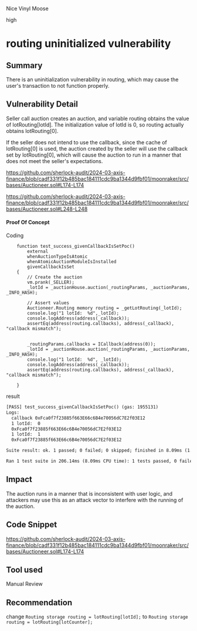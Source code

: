 Nice Vinyl Moose

high

# routing uninitialized vulnerability

## Summary

There is an uninitialization vulnerability in routing, which may cause the user's transaction to not function properly.

## Vulnerability Detail

Seller call auction creates an auction, and variable routing obtains the value of lotRouting[lotId]. The initialization value of lotId is 0, so routing actually obtains lotRouting[0].

If the seller does not intend to use the callback, since the cache of lotRouting[0] is used, the auction created by the seller will use the callback set by lotRouting[0], which will cause the auction to run in a manner that does not meet the seller's expectations.

https://github.com/sherlock-audit/2024-03-axis-finance/blob/cadf331f12b485bac184111cdc9ba1344d9fbf01/moonraker/src/bases/Auctioneer.sol#L174-L174

https://github.com/sherlock-audit/2024-03-axis-finance/blob/cadf331f12b485bac184111cdc9ba1344d9fbf01/moonraker/src/bases/Auctioneer.sol#L248-L248

#### Proof Of Concept

Coding

```solidity
    function test_success_givenCallbackIsSetPoc()
        external
        whenAuctionTypeIsAtomic
        whenAtomicAuctionModuleIsInstalled
        givenCallbackIsSet
    {
        // Create the auction
        vm.prank(_SELLER);
        _lotId = _auctionHouse.auction(_routingParams, _auctionParams, _INFO_HASH);

        // Assert values
        Auctioneer.Routing memory routing = _getLotRouting(_lotId);
        console.log("1 lotId:  %d",_lotId);
        console.logAddress(address(_callback));
        assertEq(address(routing.callbacks), address(_callback), "callback mismatch");
        

        _routingParams.callbacks = ICallback(address(0));
        _lotId = _auctionHouse.auction(_routingParams, _auctionParams, _INFO_HASH);
        console.log("1 lotId:  %d", _lotId);
        console.logAddress(address(_callback));
        assertEq(address(routing.callbacks), address(_callback), "callback mismatch");

    }
```

result

```tex
[PASS] test_success_givenCallbackIsSetPoc() (gas: 1955131)
Logs:
  callback 0xFca0f7f23885f663E66c6B4e70056dC7E2f03E12
  1 lotId:  0
  0xFca0f7f23885f663E66c6B4e70056dC7E2f03E12
  1 lotId:  1
  0xFca0f7f23885f663E66c6B4e70056dC7E2f03E12

Suite result: ok. 1 passed; 0 failed; 0 skipped; finished in 8.09ms (1.43ms CPU time)

Ran 1 test suite in 206.14ms (8.09ms CPU time): 1 tests passed, 0 failed, 0 skipped (1 total tests)
```



## Impact

The auction runs in a manner that is inconsistent with user logic, and attackers may use this as an attack vector to interfere with the running of the auction.

## Code Snippet

https://github.com/sherlock-audit/2024-03-axis-finance/blob/cadf331f12b485bac184111cdc9ba1344d9fbf01/moonraker/src/bases/Auctioneer.sol#L174-L174

## Tool used

Manual Review

## Recommendation

change `Routing storage routing = lotRouting[lotId];` to `Routing storage routing = lotRouting[lotCounter];`